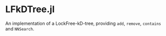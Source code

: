 # LFkDTree.jl
An implementation of a LockFree-kD-tree, providing `add`, `remove`, `contains` and `NNSearch`.

